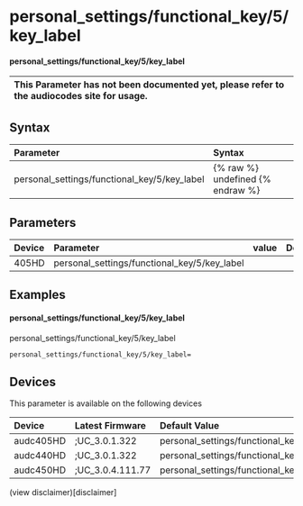 ﻿---
description: personal_settings/functional_key/5/key_label
search: false
---

# personal_settings/functional_key/5/key_label

#### personal_settings/functional_key/5/key_label


| This Parameter has not been documented yet, please refer to the audiocodes site for usage.  |
| :--- |

## Syntax
| Parameter | Syntax |
| :--- | :--- |
|personal_settings/functional_key/5/key_label | {% raw %} undefined {% endraw %} |

## Parameters
|Device|Parameter|value|Description|
|:---|:---|:---|:---|
| 405HD | personal_settings/functional_key/5/key_label |  |  |

## Examples
#### personal_settings/functional_key/5/key_label

personal_settings/functional_key/5/key_label

```
personal_settings/functional_key/5/key_label=
```

## Devices
This parameter is available on the following devices

| Device | Latest Firmware | Default Value |
|:---|:---|:---|
| audc405HD | ;UC_3.0.1.322 | personal_settings/functional_key/5/key_label= 
| audc440HD | ;UC_3.0.1.322 | personal_settings/functional_key/5/key_label= 
| audc450HD | ;UC_3.0.4.111.77 | personal_settings/functional_key/5/key_label= 

(view disclaimer)[disclaimer]

